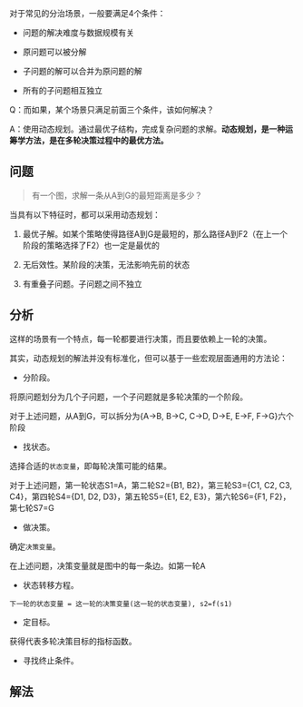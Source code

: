 
对于常见的分治场景，一般要满足4个条件：

- 问题的解决难度与数据规模有关

- 原问题可以被分解

- 子问题的解可以合并为原问题的解

- 所有的子问题相互独立

Q：而如果，某个场景只满足前面三个条件，该如何解决？

A：使用动态规划。通过最优子结构，完成复杂问题的求解。**动态规划，是一种运筹学方法，是在多轮决策过程中的最优方法。**


## 问题

> 有一个图，求解一条从A到G的最短距离是多少？

当具有以下特征时，都可以采用动态规划：

1. 最优子解。如某个策略使得路径A到G是最短的，那么路径A到F2（在上一个阶段的策略选择了F2）也一定是最优的

2. 无后效性。某阶段的决策，无法影响先前的状态

3. 有重叠子问题。子问题之间不独立


## 分析

这样的场景有一个特点，每一轮都要进行决策，而且要依赖上一轮的决策。

其实，动态规划的解法并没有标准化，但可以基于一些宏观层面通用的方法论：

- 分阶段。

将原问题划分为几个子问题，一个子问题就是多轮决策的一个阶段。

对于上述问题，从A到G，可以拆分为{A->B, B->C, C->D, D->E, E->F, F->G}六个阶段

- 找状态。

选择合适的`状态变量`，即每轮决策可能的结果。

对于上述问题，第一轮状态S1=A，第二轮S2={B1, B2}，第三轮S3={C1, C2, C3, C4}，第四轮S4={D1, D2, D3}，第五轮S5={E1, E2, E3}，第六轮S6={F1, F2}，第七轮S7=G

- 做决策。

确定`决策变量`。

在上述问题，决策变量就是图中的每一条边。如第一轮A


- 状态转移方程。

`下一轮的状态变量 = 这一轮的决策变量(这一轮的状态变量), s2=f(s1)`



- 定目标。

获得代表多轮决策目标的指标函数。



- 寻找终止条件。



## 解法


```
```




